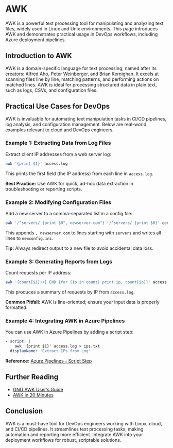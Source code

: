 # AWK

AWK is a powerful text processing tool for manipulating and analyzing text files, widely used in Linux and Unix environments. This page introduces AWK and demonstrates practical usage in DevOps workflows, including Azure deployment pipelines.

## Introduction to AWK

AWK is a domain-specific language for text processing, named after its creators: Alfred Aho, Peter Weinberger, and Brian Kernighan. It excels at scanning files line by line, matching patterns, and performing actions on matched lines. AWK is ideal for processing structured data in plain text, such as logs, CSVs, and configuration files.

## Practical Use Cases for DevOps

AWK is invaluable for automating text manipulation tasks in CI/CD pipelines, log analysis, and configuration management. Below are real-world examples relevant to cloud and DevOps engineers.

### Example 1: Extracting Data from Log Files

Extract client IP addresses from a web server log:

```bash
awk '{print $1}' access.log
```

This prints the first field (the IP address) from each line in `access.log`.

**Best Practice:** Use AWK for quick, ad-hoc data extraction in troubleshooting or reporting scripts.

### Example 2: Modifying Configuration Files

Add a new server to a comma-separated list in a config file:

```bash
awk '/^servers/ {print $0", newserver.com"} !/^servers/ {print $0}' config.ini > newconfig.ini
```

This appends `, newserver.com` to lines starting with `servers` and writes all lines to `newconfig.ini`.

**Tip:** Always redirect output to a new file to avoid accidental data loss.

### Example 3: Generating Reports from Logs

Count requests per IP address:

```bash
awk '{count[$1]++} END {for (ip in count) print ip, count[ip]}' access.log
```

This produces a summary of requests by IP from `access.log`.

**Common Pitfall:** AWK is line-oriented; ensure your input data is properly formatted.

### Example 4: Integrating AWK in Azure Pipelines

You can use AWK in Azure Pipelines by adding a script step:

```yaml
- script: |
    awk '{print $1}' access.log > ips.txt
  displayName: 'Extract IPs from Log'
```

**Reference:** [Azure Pipelines - Script Step](https://learn.microsoft.com/en-us/azure/devops/pipelines/tasks/utility/bash?view=azure-pipelines)

## Further Reading
- [GNU AWK User’s Guide](https://www.gnu.org/software/gawk/manual/)
- [AWK in 20 Minutes](https://github.com/learnbyexample/Command-line-text-processing/blob/master/gnu_awk.md)

## Conclusion

AWK is a must-have tool for DevOps engineers working with Linux, cloud, and CI/CD pipelines. It streamlines text processing tasks, making automation and reporting more efficient. Integrate AWK into your deployment workflows for robust, scriptable solutions.
